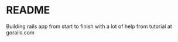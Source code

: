 # README

Building rails app from start to finish with a lot of help from tutorial at gorails.com


